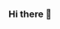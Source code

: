 ### Hi there 👋

<!--
**akhilmike/akhilmike** is a ✨ _special_ ✨ repository because its `README.md` (this file) appears on your GitHub profile.

Here are some ideas to get you started:

- 🔭 I’m currently working on ... Linux
- 🌱 I’m currently learning ...Aws
- 👯 I’m looking to collaborate on ... Python
- 🤔 I’m looking for help with ...Azure
- 💬 Ask me about ...Windows
- 📫 How to reach me: ... akhilmike2@gmail.com
- 😄 Pronouns: ... He/Him
- ⚡ Fun fact: ... I'm a Team Lead.
-->
